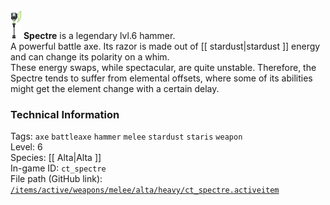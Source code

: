 ![ ](https://raw.githubusercontent.com/Ceterai/Enternia/main/items/active/weapons/melee/alta/heavy/ct_spectre.png) **Spectre** is a legendary lvl.6 hammer.  
A powerful battle axe. Its razor is made out of [[ stardust|stardust ]] energy and can change its polarity on a whim.  
These energy swaps, while spectacular, are quite unstable. Therefore, the Spectre tends to suffer from elemental offsets, where some of its abilities might get the element change with a certain delay.

### Technical Information

Tags: `axe` `battleaxe` `hammer` `melee` `stardust` `staris` `weapon`  
Level: 6  
Species: [[ Alta|Alta ]]  
In-game ID: `ct_spectre`  
File path (GitHub link): [`/items/active/weapons/melee/alta/heavy/ct_spectre.activeitem`](https://github.com/Ceterai/Enternia/blob/main/items/active/weapons/melee/alta/heavy/ct_spectre.activeitem)
